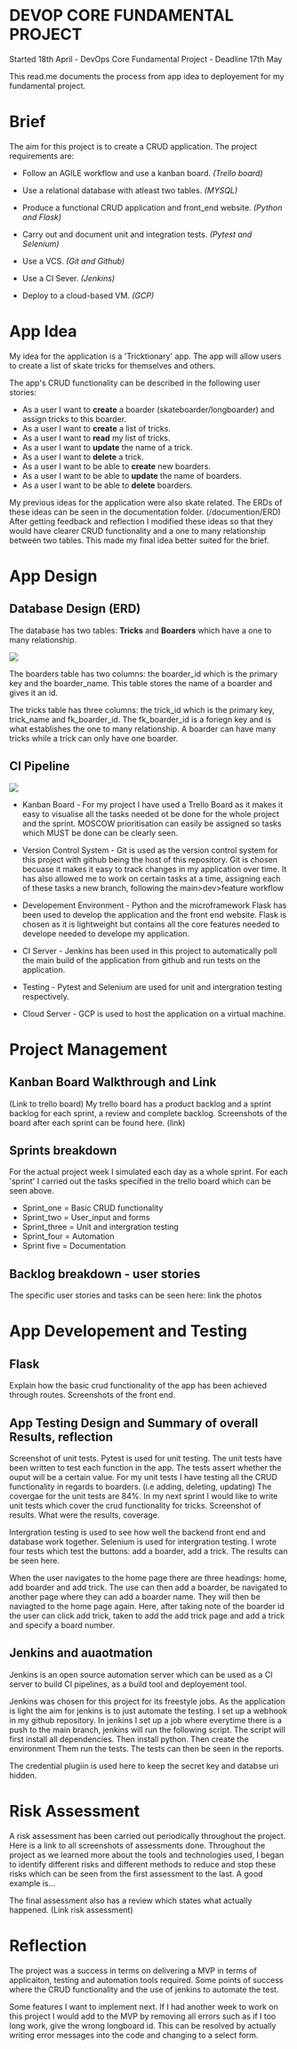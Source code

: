 
# DEVOP CORE FUNDAMENTAL PROJECT
Started 18th April - DevOps Core Fundamental Project - Deadline 17th May

This read.me documents the process from app idea to deployement for my fundamental project.

# Brief
The aim for this project is to create a CRUD application.
The project requirements are:

* Follow an AGILE workflow and use a kanban board. *(Trello board)*

* Use a relational database with atleast two tables. *(MYSQL)*
* Produce a functional CRUD application and front_end website. *(Python and Flask)*
* Carry out and document unit and integration tests. *(Pytest and Selenium)*
* Use a VCS. *(Git and Github)*
* Use a CI Sever. *(Jenkins)*
* Deploy to a cloud-based VM. *(GCP)*

# App Idea
My idea for the application is a 'Tricktionary' app. The app will allow users to create a list of skate tricks for themselves and others.

The app's CRUD functionality can be described in the following user stories:
* As a user I want to __create__ a boarder (skateboarder/longboarder) and assign tricks to this boarder.
* As a user I want to **create** a list of tricks.
* As a user I want to __read__ my list of tricks.
* As a user I want to **update** the name of a trick.
* As a user I want to __delete__ a trick.
* As a user I want to be able to __create__ new boarders.
* As a user I want to be able to __update__ the name of boarders.
* As a user I want to be able to __delete__ boarders.



My previous ideas for the application were also skate related. The ERDs of these ideas can be seen in the documentation folder. (/documention/ERD)
After getting feedback and reflection I modified these ideas so that they would have clearer CRUD functionality and a one to many relationship between two tables. This made my final idea better suited for the brief.


# App Design

## Database Design (ERD)
The database has two tables: **Tricks** and **Boarders** which have a one to many relationship.

![](https://github.com/kb674/Fundamental_Project/blob/documentation/documentation/ERD%20-%20used.png)

The boarders table has two columns: the boarder_id which is the primary key and the boarder_name. This table stores the name of a boarder and gives it an id.

The tricks table has three columns: the trick_id which is the primary key, trick_name and fk_boarder_id. The fk_boarder_id is a foriegn key and is what establishes the one to many relationship. A boarder can have many tricks while a trick can only have one boarder.

## CI Pipeline
![](https://github.com/kb674/Fundamental_Project/blob/documentation/documentation/ci%20pipeline.png)

* Kanban Board - For my project I have used a Trello Board as it makes it easy to visualise all the tasks needed ot be done for the whole project and the sprint. MOSCOW prioritisation can easily be assigned so tasks which MUST be done can be clearly seen.

* Version Control System - Git is used as the version control system for this project with github being the host of this repository. Git is chosen becuase it makes it easy to track changes in my application over time. It has also allowed me to work on certain tasks at a time, assigning each of these tasks a new branch, following the main>dev>feature workflow

* Developement Environment - Python and the microframework Flask has been used to develop the application and the front end website. Flask is chosen as it is lightweight but contains all the core features needed to develope needed to develope my application.

* CI Server - Jenkins has been used in this project to automatically poll the main build of the application from github and run tests on the application. 

* Testing - Pytest and Selenium are used for unit and intergration testing respectively.

* Cloud Server - GCP is used to host the application on a virtual machine. 


# Project Management
## Kanban Board Walkthrough and Link
(Link to trello board)
My trello board has a product backlog and a sprint backlog for each sprint, a review and complete backlog. 
Screenshots of the board after each sprint can be found here. (link)

## Sprints breakdown
For the actual project week I simulated each day as a whole sprint. For each 'sprint' I carried out the tasks specified in the trello board which can be seen above.
* Sprint_one = Basic CRUD functionality
* Sprint_two = User_input and forms
* Sprint_three = Unit and intergration testing
* Sprint_four = Automation
* Sprint five = Documentation
## Backlog breakdown - user stories
The specific user stories and tasks can be seen here: link the photos

# App Developement and Testing
## Flask

Explain how the basic crud functionality of the app has been achieved through routes.
Screenshots of the front end.

## App Testing Design and Summary of overall Results, reflection
Screenshot of unit tests.
Pytest is used for unit testing. The unit tests have been written to test each function in the app. The tests assert whether the ouput will be a certain value. For my unit tests I have testing all the CRUD functionality in regards to boarders. (i.e adding, deleting, updating)
The covergae for the unit tests are 84%.
In my next sprint I would like to write unit tests which cover the crud functionality for tricks.
Screenshot of results.
What were the results, coverage.

Intergration testing is used to see how well the backend front end and database work together. 
Selenium is used for intergration testing. I wrote four tests which test the buttons: add a boarder, add a trick. The results can be seen here.

When the user navigates to the home page there are three headings: home, add boarder and add trick. The use can then add a boarder, be navigated to another page where they can add a boarder name. They will then be naviagted to the home page again. Here, after taking note of the boarder id the user can click add trick, taken to add the add trick page and add a trick and specify a board number.


## Jenkins and auaotmation
Jenkins is an open source automation server which can be used as a CI server to build CI pipelines, as a build tool and deployement tool. 

Jenkins was chosen for this project for its freestyle jobs. As the application is light the aim for jenkins is to just automate the testing. I set up a webhook in my github repository. In jenkins I set up a job where everytime there is a push to the main branch, jenkins will run the following script.
The script will first install all dependencies.
Then install python.
Then create the environment
Them run the tests.
The tests can then be seen in the reports. 

The credential plugiin is used here to keep the secret key and databse uri hidden.



# Risk Assessment
A risk assessment has been carried out periodically throughout the project. Here is a link to all screenshots of assessments done. Throughout the project as we learned more about the tools and technologies used, I began to identify different risks and different methods to reduce and stop these risks which can be seen from the first assessment to the last. A good example is...

The final assessment also has a review which states what actually happened. (Link risk assessment)

# Reflection
The project was a success in terms on delivering a MVP in terms of applicaiton, testing and automation tools required. Some points of success where the CRUD functionality and the use of jenkins to automate the test.

Some features I want to implement next. If I had another week to work on this project I would add to the MVP by removing all errors such as if I too long work, give the wrong longboard id. This can be resolved by actually writing error messages into the code and changing to a select form.
